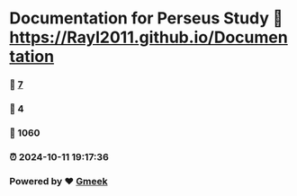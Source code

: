 # Documentation for Perseus Study :link: https://Rayl2011.github.io/Documentation 
### :page_facing_up: [7](https://Rayl2011.github.io/Documentation/tag.html) 
### :speech_balloon: 4 
### :hibiscus: 1060 
### :alarm_clock: 2024-10-11 19:17:36 
### Powered by :heart: [Gmeek](https://github.com/Meekdai/Gmeek)
